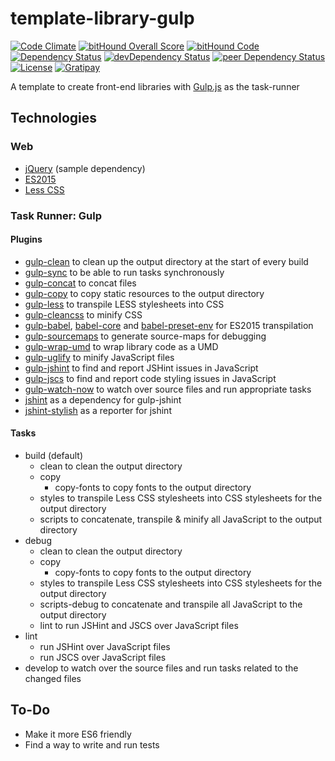 # template-library-gulp

[![Code Climate](https://codeclimate.com/github/myTerminal/template-library-gulp.png)](https://codeclimate.com/github/myTerminal/template-library-gulp)
[![bitHound Overall Score](https://www.bithound.io/github/myTerminal/template-library-gulp/badges/score.svg)](https://www.bithound.io/github/myTerminal/template-library-gulp)
[![bitHound Code](https://www.bithound.io/github/myTerminal/template-library-gulp/badges/code.svg)](https://www.bithound.io/github/myTerminal/template-library-gulp)  
[![Dependency Status](https://david-dm.org/myTerminal/template-library-gulp.svg)](https://david-dm.org/myTerminal/template-library-gulp)
[![devDependency Status](https://david-dm.org/myTerminal/template-library-gulp/dev-status.svg)](https://david-dm.org/myTerminal/template-library-gulp#info=devDependencies)
[![peer Dependency Status](https://david-dm.org/myTerminal/template-library-gulp/peer-status.svg)](https://david-dm.org/myTerminal/template-library-gulp#info=peerDependencies)  
[![License](https://img.shields.io/badge/LICENSE-GPL%20v3.0-blue.svg)](https://www.gnu.org/licenses/gpl.html)
[![Gratipay](http://img.shields.io/gratipay/myTerminal.svg)](https://gratipay.com/myTerminal)  

A template to create front-end libraries with [Gulp.js](https://www.npmjs.com/package/gulp) as the task-runner

## Technologies

### Web

 - [jQuery](https://jquery.com/) (sample dependency)
 - [ES2015](http://es6-features.org/)
 - [Less CSS](http://lesscss.org/)

### Task Runner: Gulp

#### Plugins

 - [gulp-clean](https://www.npmjs.com/package/gulp-clean) to clean up the output directory at the start of every build
 - [gulp-sync](https://www.npmjs.com/package/gulp-sync) to be able to run tasks synchronously
 - [gulp-concat](https://www.npmjs.com/package/gulp-concat) to concat files
 - [gulp-copy](https://www.npmjs.com/package/gulp-copy) to copy static resources to the output directory
 - [gulp-less](https://www.npmjs.com/package/gulp-less) to transpile LESS stylesheets into CSS
 - [gulp-cleancss](https://www.npmjs.com/package/gulp-cleancss) to minify CSS
 - [gulp-babel](https://www.npmjs.com/package/gulp-babel), [babel-core](https://www.npmjs.com/package/babel-core) and [babel-preset-env](https://www.npmjs.com/package/babel-preset-env) for ES2015 transpilation
 - [gulp-sourcemaps](https://www.npmjs.com/package/gulp-sourcemaps) to generate source-maps for debugging
 - [gulp-wrap-umd](https://www.npmjs.com/package/gulp-wrap-umd) to wrap library code as a UMD
 - [gulp-uglify](https://www.npmjs.com/package/gulp-uglify) to minify JavaScript files
 - [gulp-jshint](https://www.npmjs.com/package/gulp-jshint) to find and report JSHint issues in JavaScript
 - [gulp-jscs](https://www.npmjs.com/package/gulp-jscs) to find and report code styling issues in JavaScript
 - [gulp-watch-now](https://www.npmjs.com/package/gulp-watch-now) to watch over source files and run appropriate tasks
 - [jshint](https://www.npmjs.com/package/jshint) as a dependency for gulp-jshint
 - [jshint-stylish](https://www.npmjs.com/package/jshint-stylish) as a reporter for jshint

#### Tasks

 - build (default)
   - clean to clean the output directory
   - copy
     - copy-fonts to copy fonts to the output directory
   - styles to transpile Less CSS stylesheets into CSS stylesheets for the output directory
   - scripts to concatenate, transpile & minify all JavaScript to the output directory
 - debug
   - clean to clean the output directory
   - copy
     - copy-fonts to copy fonts to the output directory
   - styles to transpile Less CSS stylesheets into CSS stylesheets for the output directory
   - scripts-debug to concatenate and transpile all JavaScript to the output directory
   - lint to run JSHint and JSCS over JavaScript files
 - lint
   - run JSHint over JavaScript files
   - run JSCS over JavaScript files
 - develop to watch over the source files and run tasks related to the changed files

## To-Do

 - Make it more ES6 friendly
 - Find a way to write and run tests

